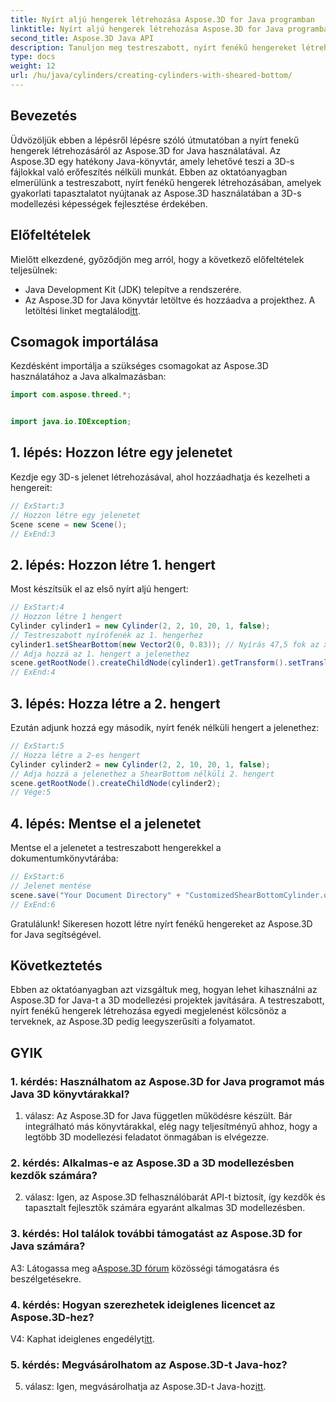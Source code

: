 ```yaml
---
title: Nyírt aljú hengerek létrehozása Aspose.3D for Java programban
linktitle: Nyírt aljú hengerek létrehozása Aspose.3D for Java programban
second_title: Aspose.3D Java API
description: Tanuljon meg testreszabott, nyírt fenékű hengereket létrehozni az Aspose.3D for Java segítségével. Növelje 3D-s modellezési készségeit ezzel a lépésről-lépésre szóló útmutatóval.
type: docs
weight: 12
url: /hu/java/cylinders/creating-cylinders-with-sheared-bottom/
---
```

## Bevezetés

Üdvözöljük ebben a lépésről lépésre szóló útmutatóban a nyírt fenekű hengerek létrehozásáról az Aspose.3D for Java használatával. Az Aspose.3D egy hatékony Java-könyvtár, amely lehetővé teszi a 3D-s fájlokkal való erőfeszítés nélküli munkát. Ebben az oktatóanyagban elmerülünk a testreszabott, nyírt fenékű hengerek létrehozásában, amelyek gyakorlati tapasztalatot nyújtanak az Aspose.3D használatában a 3D-s modellezési képességek fejlesztése érdekében.

## Előfeltételek

Mielőtt elkezdené, győződjön meg arról, hogy a következő előfeltételek teljesülnek:
- Java Development Kit (JDK) telepítve a rendszerére.
-  Az Aspose.3D for Java könyvtár letöltve és hozzáadva a projekthez. A letöltési linket megtalálod[itt](https://releases.aspose.com/3d/java/).

## Csomagok importálása

Kezdésként importálja a szükséges csomagokat az Aspose.3D használatához a Java alkalmazásban:
```java
import com.aspose.threed.*;


import java.io.IOException;
```

## 1. lépés: Hozzon létre egy jelenetet

Kezdje egy 3D-s jelenet létrehozásával, ahol hozzáadhatja és kezelheti a hengereit:
```java
// ExStart:3
// Hozzon létre egy jelenetet
Scene scene = new Scene();
// ExEnd:3
```

## 2. lépés: Hozzon létre 1. hengert

Most készítsük el az első nyírt aljú hengert:
```java
// ExStart:4
// Hozzon létre 1 hengert
Cylinder cylinder1 = new Cylinder(2, 2, 10, 20, 1, false);
// Testreszabott nyírófenék az 1. hengerhez
cylinder1.setShearBottom(new Vector2(0, 0.83)); // Nyírás 47,5 fok az xy síkban (z tengely)
// Adja hozzá az 1. hengert a jelenethez
scene.getRootNode().createChildNode(cylinder1).getTransform().setTranslation(10, 0, 0);
// ExEnd:4
```

## 3. lépés: Hozza létre a 2. hengert

Ezután adjunk hozzá egy második, nyírt fenék nélküli hengert a jelenethez:
```java
// ExStart:5
// Hozza létre a 2-es hengert
Cylinder cylinder2 = new Cylinder(2, 2, 10, 20, 1, false);
// Adja hozzá a jelenethez a ShearBottom nélküli 2. hengert
scene.getRootNode().createChildNode(cylinder2);
// Vége:5
```

## 4. lépés: Mentse el a jelenetet

Mentse el a jelenetet a testreszabott hengerekkel a dokumentumkönyvtárába:
```java
// ExStart:6
// Jelenet mentése
scene.save("Your Document Directory" + "CustomizedShearBottomCylinder.obj", FileFormat.WAVEFRONTOBJ);
// ExEnd:6
```

Gratulálunk! Sikeresen hozott létre nyírt fenékű hengereket az Aspose.3D for Java segítségével.

## Következtetés

Ebben az oktatóanyagban azt vizsgáltuk meg, hogyan lehet kihasználni az Aspose.3D for Java-t a 3D modellezési projektek javítására. A testreszabott, nyírt fenékű hengerek létrehozása egyedi megjelenést kölcsönöz a terveknek, az Aspose.3D pedig leegyszerűsíti a folyamatot.

## GYIK

### 1. kérdés: Használhatom az Aspose.3D for Java programot más Java 3D könyvtárakkal?

1. válasz: Az Aspose.3D for Java független működésre készült. Bár integrálható más könyvtárakkal, elég nagy teljesítményű ahhoz, hogy a legtöbb 3D modellezési feladatot önmagában is elvégezze.

### 2. kérdés: Alkalmas-e az Aspose.3D a 3D modellezésben kezdők számára?

2. válasz: Igen, az Aspose.3D felhasználóbarát API-t biztosít, így kezdők és tapasztalt fejlesztők számára egyaránt alkalmas 3D modellezésben.

### 3. kérdés: Hol találok további támogatást az Aspose.3D for Java számára?

 A3: Látogassa meg a[Aspose.3D fórum](https://forum.aspose.com/c/3d/18) közösségi támogatásra és beszélgetésekre.

### 4. kérdés: Hogyan szerezhetek ideiglenes licencet az Aspose.3D-hez?

 V4: Kaphat ideiglenes engedélyt[itt](https://purchase.aspose.com/temporary-license/).

### 5. kérdés: Megvásárolhatom az Aspose.3D-t Java-hoz?

 5. válasz: Igen, megvásárolhatja az Aspose.3D-t Java-hoz[itt](https://purchase.aspose.com/buy).